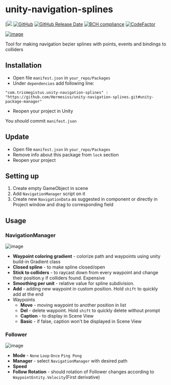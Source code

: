 # unity-navigation-splines
[![](https://img.shields.io/badge/Unity-2018.3.6f1-blue.svg)
[![GitHub](https://img.shields.io/github/license/hermesiss/unity-navigation-splines.svg)](https://github.com/Hermesiss/unity-navigation-splines/blob/develop/LICENSE)
[![GitHub Release Date](https://img.shields.io/github/release-date/hermesiss/unity-navigation-splines.svg)](https://github.com/Hermesiss/unity-navigation-splines/releases/latest)
[![BCH compliance](https://bettercodehub.com/edge/badge/Hermesiss/unity-navigation-splines?branch=develop)](https://bettercodehub.com/)
[![CodeFactor](https://www.codefactor.io/repository/github/hermesiss/unity-navigation-splines/badge)](https://www.codefactor.io/repository/github/hermesiss/unity-navigation-splines)

[![image](https://user-images.githubusercontent.com/20972731/54977926-3697b700-4fb8-11e9-8ef2-3e6c35010790.png)]()

Tool for making navigation bezier splines with points, events and bindings to colliders
## Installation
- Open file `manifest.json` in `your_repo/Packages`
- Under `dependencies` add following line:
```
"com.trismegistus.unity-navigation-splines" : "https://github.com/Hermesiss/unity-navigation-splines.git#unity-package-manager"
```
- Reopen your project in Unity

You _should_ commit `manifest.json` 
## Update
- Open file `manifest.json` in `your_repo/Packages`
- Remove info about this package from `lock` section
- Reopen your project
## Setting up
1. Create empty GameObject in scene
1. Add `NavigationManager` script on it
1. Create new `NavigationData` as suggested in component or directly in Project window and drag to corresponding field
## Usage
### NavigationManager
![image](https://user-images.githubusercontent.com/20972731/54977968-50d19500-4fb8-11e9-9332-850ae47c7861.png)
- **Waypoint coloring gradient** - colorize path and waypoints using unity build-in Gradient class
- **Closed spline** - to make spline closed/open
- **Stick to colliders** - to raycast down from every waypoint and change their position.y if colliders found. Expensive
- **Smoothing per unit** - relative value for spline subdivision.
- **Add** - adding new waypoint in custom position. Hold `shift` to quickly add at the end
- Waypoints
  - **Move** - moving waypoint to another position in list
  - **Del** - delete waypoint. Hold `shift` to quickly delete without prompt
  - **Caption** - to display in Scene View
  - **Basic** - if false, caption won't be displayed in Scene View
### Follower
![image](https://user-images.githubusercontent.com/20972731/54978050-8b3b3200-4fb8-11e9-98fe-00f91dfa178a.png)
- **Mode** - `None` `Loop` `Once` `Ping Pong`
- **Manager** - select `NavigationManager` with desired path
- **Speed**
- **Follow Rotation** - should rotation of Follower changes according to `WaypointEntity.Velocity`(First derivative)
